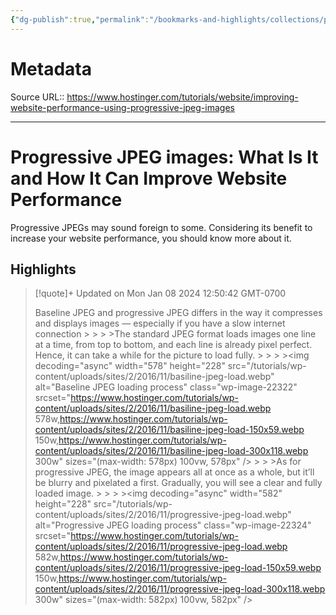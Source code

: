```yaml
---
{"dg-publish":true,"permalink":"/bookmarks-and-highlights/collections/programming/progressive-jpeg-images-what-is-it-and-how-it-can-improve-website-performance/","noteIcon":""}
---
```



# Metadata
Source URL:: https://www.hostinger.com/tutorials/website/improving-website-performance-using-progressive-jpeg-images


---
# Progressive JPEG images: What Is It and How It Can Improve Website Performance

Progressive JPEGs may sound foreign to some. Considering its benefit to increase your website performance, you should know more about it.

## Highlights

> [!quote]+ Updated on Mon Jan 08 2024 12:50:42 GMT-0700
>
> Baseline JPEG and progressive JPEG differs in the way it compresses and displays images — especially if you have a slow internet connection
&gt;
&gt;
&gt;
&gt;The standard JPEG format loads images one line at a time, from top to bottom, and each line is already pixel perfect. Hence, it can take a while for the picture to load fully.
&gt;
&gt;
&gt;
&gt;&lt;img decoding=&quot;async&quot; width=&quot;578&quot; height=&quot;228&quot; src=&quot;/tutorials/wp-content/uploads/sites/2/2016/11/basiline-jpeg-load.webp&quot; alt=&quot;Baseline JPEG loading process&quot; class=&quot;wp-image-22322&quot; srcset=&quot;https://www.hostinger.com/tutorials/wp-content/uploads/sites/2/2016/11/basiline-jpeg-load.webp 578w,https://www.hostinger.com/tutorials/wp-content/uploads/sites/2/2016/11/basiline-jpeg-load-150x59.webp 150w,https://www.hostinger.com/tutorials/wp-content/uploads/sites/2/2016/11/basiline-jpeg-load-300x118.webp 300w&quot; sizes=&quot;(max-width: 578px) 100vw, 578px&quot; /&gt;
&gt;
&gt;
&gt;As for progressive JPEG, the image appears all at once as a whole, but it’ll be blurry and pixelated a first. Gradually, you will see a clear and fully loaded image.
&gt;
&gt;
&gt;
&gt;&lt;img decoding=&quot;async&quot; width=&quot;582&quot; height=&quot;228&quot; src=&quot;/tutorials/wp-content/uploads/sites/2/2016/11/progressive-jpeg-load.webp&quot; alt=&quot;Progressive JPEG loading process&quot; class=&quot;wp-image-22324&quot; srcset=&quot;https://www.hostinger.com/tutorials/wp-content/uploads/sites/2/2016/11/progressive-jpeg-load.webp 582w,https://www.hostinger.com/tutorials/wp-content/uploads/sites/2/2016/11/progressive-jpeg-load-150x59.webp 150w,https://www.hostinger.com/tutorials/wp-content/uploads/sites/2/2016/11/progressive-jpeg-load-300x118.webp 300w&quot; sizes=&quot;(max-width: 582px) 100vw, 582px&quot; /&gt;
